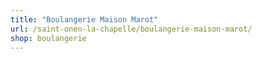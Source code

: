 ```yaml
---
title: "Boulangerie Maison Marot"
url: /saint-onen-la-chapelle/boulangerie-maison-marot/
shop: boulangerie
---
```

